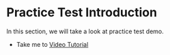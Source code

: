 # Practice Test Introduction

In this section, we will take a look at practice test demo.
- Take me to [Video Tutorial](https://kodekloud.com/topic/practice-test-introduction-2/)

